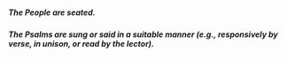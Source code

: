 ##### The People are seated.
##### The Psalms are sung or said in a suitable manner (e.g., responsively by verse, in unison, or read by the lector).
